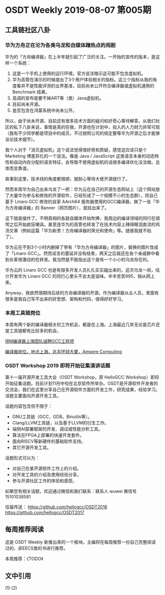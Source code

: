 # OSDT Weekly 2019-08-07 第005期

## 工具链社区八卦

### 华为方舟正在沦为各类乌龙和自媒体蹭热点的闹剧

华为的「方舟编译器」在上半年就引起了广泛的关注。一开始的宣传的版本，是这样一个系统：

1. 这是一个手机上使用的运行环境，官方说法暗示这可能不包含虚拟机。
2. 华为高管在演示的时候提出了3个用户体验相关的指标。这三个指标从我的角度看并不是性能评测的业界基准，目前尚未公开符合编译器或虚拟机通用的 Benchmark 结果。
3. 高调的宣布是要干掉ART等（类）Java虚拟机。
4. 目前尚未开源。
5. 是否包含在鸿蒙系统中尚未公开。

所以，由于尚未开源，目前还有很多技术方面的疑问和好奇心等待解答。从我们社区的私下八卦来说，事情是真的在做，开源也在计划中，投入的人力财力非常可观（我有不少同学都是项目中的成员，不过按照公司的规定要等华为开源之后才能够谈论技术细节）。

我个人对于「消灭虚拟机」这个说法觉得很好奇和质疑，感觉这应该只是个 Marketing 博差异化的一个说法。像是 Java / JavaScript 这类语言本身的动态特性和自动内存分配的语言特征，会导致不使用虚拟机的话很多编译优化没法做。总体而言靠谱。

故事到这里，技术线的角度都很顺，就耐心等待大佬开源就行了。

然而本周华为自己出来乌龙了一把：华为云在自己的开源生态网站上（这个网站放了大量华为参与和修改的开源软件，已经形成了一个规模不小的生态群），将自己基于 Linaro GCC 修改的自家 AArch64 服务器使用的GCC编译器，做了一张「华为方舟编译器」的 Banner（网页图片），就挂出来了。

这下就直接炸了。不明真相的各路自媒体开始吹捧，我周边的编译领域的同行在错愕之后开始疯狂嘲讽。甚至连华为的高管也转发了在技术内容上辣得眼泪直流的鸡汤文章（例如这篇「华为新贵！方舟编译器的荣光和使命」等。链接我就不贴了）。

华为云在不到3个小时内删掉了带有「华为方舟编译器」的图片，替换的图片改成了「Linaro GCC」。然而谣言的蔓延并没有结束，两天之后我还在各个亲戚群中看到长辈很激动的在转发。我当然是不能指出这个是有一个小小的乌龙存在的。

华为云的 Linaro GCC 也是有很多开发人员扎扎实实磕出来的，这次乌龙一闹，估计开发华为 Linaro GCC 的同行心里头不会太是滋味。辛辛苦苦995，锅从网上来。

Anyway，我依然很期待后续的方舟编译器的开源。作为编译器从业人员，里面有很多是我自己写不出来的好思想、架构和代码，值得好好学习。

### 本周工具链岗位

本周有两个新的编译器相关的工作机会，都是在上海。上海最近几年无论是芯片还是工具链都有比较多的机会。

[IBM编译器上海团队诚聘GCC工程师](https://mp.weixin.qq.com/s/QqDrOs5dUqtVMrMM25jtCA)

[编译器岗位，地点上海，兆丰环球大厦，Ampere Computing](https://mp.weixin.qq.com/s/QmCLDwY55aqHjDXrACm-xA)

### OSDT Workshop 2019 即将开始征集演讲话题

第十一届开源开发工具大会（OSDT Workshop，原 HelloGCC Workshop）即将开始征集话题。目前计划11月中旬在北京软件所举办。OSDT是开源软件开发者的交流会，我们在这里分享自己在开源软件方面的开发工作，研究成果，经验学习。话题主要面向开源开发工具。

话题内容包含但不限于：
* GNU工具链（GCC，GDB，Binutils等）。
* Clang/LLVM工具链，以及基于LLVM的衍生工作。
* 端侧AI部署框架的开发、调试或性能分析工具。
* 算法在FPGA上部署的快速开发套件。
* 面向RISCV等新硬件的基础软件支持。
* 其它开源开发工具。

话题形式可以为：
* 对自己在某开源软件工作上的介绍。
* 对开发工具的介绍及使用经验分享。
* 参与开源社区工作的体验和感受。

如果您有相关话题，欢迎通过微信和我们联系：联系人 wuwei 微信号 15101038581

往届传送：
https://github.com/hellogcc/OSDT2018
https://github.com/hellogcc/OSDT2017



## 每周推荐阅读

这是 OSDT Weekly 新推出来的一个板块。主编将在每周推荐一份自己完整阅读过的、非EECS类的书进行推荐。

本周推荐：《TODO》

## 文中引用

(1)
(2)
